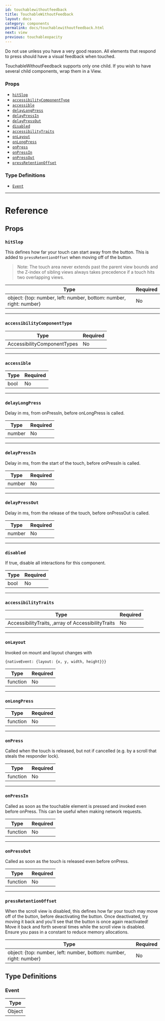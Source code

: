 ```yaml
---
id: touchablewithoutfeedback
title: TouchableWithoutFeedback
layout: docs
category: components
permalink: docs/touchablewithoutfeedback.html
next: view
previous: touchableopacity
---
```

Do not use unless you have a very good reason. All elements that
respond to press should have a visual feedback when touched.

TouchableWithoutFeedback supports only one child.
If you wish to have several child components, wrap them in a View.

### Props

- [`hitSlop`](docs/touchablewithoutfeedback.html#hitslop)
- [`accessibilityComponentType`](docs/touchablewithoutfeedback.html#accessibilitycomponenttype)
- [`accessible`](docs/touchablewithoutfeedback.html#accessible)
- [`delayLongPress`](docs/touchablewithoutfeedback.html#delaylongpress)
- [`delayPressIn`](docs/touchablewithoutfeedback.html#delaypressin)
- [`delayPressOut`](docs/touchablewithoutfeedback.html#delaypressout)
- [`disabled`](docs/touchablewithoutfeedback.html#disabled)
- [`accessibilityTraits`](docs/touchablewithoutfeedback.html#accessibilitytraits)
- [`onLayout`](docs/touchablewithoutfeedback.html#onlayout)
- [`onLongPress`](docs/touchablewithoutfeedback.html#onlongpress)
- [`onPress`](docs/touchablewithoutfeedback.html#onpress)
- [`onPressIn`](docs/touchablewithoutfeedback.html#onpressin)
- [`onPressOut`](docs/touchablewithoutfeedback.html#onpressout)
- [`pressRetentionOffset`](docs/touchablewithoutfeedback.html#pressretentionoffset)




### Type Definitions

- [`Event`](docs/touchablewithoutfeedback.html#event)




---

# Reference

## Props

### `hitSlop`

This defines how far your touch can start away from the button. This is added to `pressRetentionOffset` when moving off of the button.

> Note:
> The touch area never extends past the parent view bounds and the Z-index of sibling views always takes precedence if a touch hits two overlapping views.

| Type | Required |
| - | - |
| object: {top: number, left: number, bottom: number, right: number} | No |




---

### `accessibilityComponentType`



| Type | Required |
| - | - |
| AccessibilityComponentTypes | No |




---

### `accessible`



| Type | Required |
| - | - |
| bool | No |




---

### `delayLongPress`

Delay in ms, from onPressIn, before onLongPress is called.

| Type | Required |
| - | - |
| number | No |




---

### `delayPressIn`

Delay in ms, from the start of the touch, before onPressIn is called.

| Type | Required |
| - | - |
| number | No |




---

### `delayPressOut`

Delay in ms, from the release of the touch, before onPressOut is called.

| Type | Required |
| - | - |
| number | No |




---

### `disabled`

If true, disable all interactions for this component.

| Type | Required |
| - | - |
| bool | No |




---

### `accessibilityTraits`



| Type | Required |
| - | - |
| AccessibilityTraits, ,array of AccessibilityTraits | No |




---

### `onLayout`

Invoked on mount and layout changes with

  `{nativeEvent: {layout: {x, y, width, height}}}`

| Type | Required |
| - | - |
| function | No |




---

### `onLongPress`



| Type | Required |
| - | - |
| function | No |




---

### `onPress`

Called when the touch is released, but not if cancelled (e.g. by a scroll
that steals the responder lock).

| Type | Required |
| - | - |
| function | No |




---

### `onPressIn`

Called as soon as the touchable element is pressed and invoked even before onPress.
This can be useful when making network requests.

| Type | Required |
| - | - |
| function | No |




---

### `onPressOut`

Called as soon as the touch is released even before onPress.

| Type | Required |
| - | - |
| function | No |




---

### `pressRetentionOffset`

When the scroll view is disabled, this defines how far your touch may
move off of the button, before deactivating the button. Once deactivated,
try moving it back and you'll see that the button is once again
reactivated! Move it back and forth several times while the scroll view
is disabled. Ensure you pass in a constant to reduce memory allocations.

| Type | Required |
| - | - |
| object: {top: number, left: number, bottom: number, right: number} | No |






## Type Definitions

### Event

| Type |
| - |
| Object |




